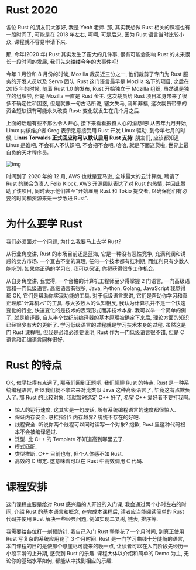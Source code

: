 # Rust 2020

各位 Rust 的朋友们大家好, 我是 Yeah 老师. 那, 其实我想做 Rust 相关的课程也有一段时间了, 可能是在 2018 年左右, 呵呵, 可是后来, 因为 Rust 语言当时比较小众, 课程就不容易申请下来.

那, 今年(2020 年) Rust 其实发生了蛮大的几件事, 很有可能会影响 Rust 的未来很长一段时间的发展, 我们先来缕缕今年的大事件吧!

今年 1 月份和 8 月份的时候, Mozilla 裁员近三分之一, 他们裁剪了专门为 Rust 服务的开发人员以及 Servo 团队. Rust 这门语言最早是 Mozilla 名下的项目, 之后在 2015 年的时候, 随着 Rust 1.0 的发布, Rust 开始独立于 Mozilla 组织, 虽然说是独立的组织啦, 但是 Mozilla 一直是 Rust 金主. 这次裁员给 Rust 项目本身带来了很多不确定性和困惑, 但是就像一句古话所说, 塞文失马, 焉知非福, 这次裁员带来的资金短缺很有可能永久改变 Rust: 变化就发生在几个月之后.

上面的话题有些不那么令人开心, 接下来看看振奋人心的消息吧! 从去年九月开始, Linux 内核维护者 Greg 表示愿意接受用 Rust 开发 Linux 驱动, 到今年七月的时候, **Linus Torvalds 正式回应称可以默认启用 Rust 支持**! 朋友们, 应该都知道 Linus 是谁吧, 不会有人不认识吧, 不会把不会吧, 哈哈, 就是下面这货啦, 世界上最自负的天才程序员.

![img](/img/rust/overview/linus.jpg)

时间到了 2020 年的 12 月, AWS 也就是亚马逊, 全球最大的云计算商, 聘请了 Rust 的联合负责人 Felix Klock, AWS 开源团队表达了对 Rust 的热情, 并因此赞助了该项目, 同时表示他们甚至"开始雇用 Rust 和 Tokio 提交者, 以确保他们有必要的时间和资源来进一步改进 Rust".

# 为什么要学 Rust

我们必须面对一个问题, 为什么我要马上去学 Rust?

从行业角度讲, Rust 的市场目前还是蓝海, 它是一种没有恶性竞争, 充满利润和诱惑的卖方市场. 一个亘古不变的真理, 任何一个技术都有红利期, 而红利只有少数人能吃到. 如果你正确的学习它, 我可以保证, 你将获得很多工作机会.

从自身角度讲, 我觉得, 一个合格的计算机工程师至少得掌握 2 门语言, 一门高级语言和一门低级语言. 高级语言有很多, Java, Python, Golang, JavaScript 我觉得都 OK, 它们是帮助你实现功能的工具. 对于低级语言来讲, 它们是帮助你学习和真正理解"计算机术"的工具. 与大多数人的认知相反, 我认为计算机并不是一个快速变化的行业, 快速变化的是技术的表现形式而非技术本身. 我可以举一个简单的例子, 就是编译器, 自从半个世纪前编译器的基本原理被确定下来后, 理论方面的知识已经很少有大的更新了. 学习低级语言的过程就是学习技术本身的过程. 虽然这是门 Rust 课程啦, 但我是必须必须要说明, Rust 作为一门低级语言很不错, 但是 C 语言和汇编语言同样很好.

# Rust 的特点

OK, 似乎扯得有点远了, 那我们回到正题吧. 我们聊聊 Rust 的特点. Rust 是一种系统编程语言, 所以我们就不拿它来对比类似 Java 这种高级语言了, 毕竟这有点欺负人了. 那 Rust 的比较对象, 我就暂时选定 C++ 好了, 希望 C++ 爱好者不要打我啊.

- 惊人的运行速度. 这其实是一句废话, 所有系统编程语言的速度都很惊人.
- 保证内存安全. 悬挂指针? 内存越界? 统统不存在的好吧.
- 线程安全. 听说你两个线程可以同时读写一个对象? 抱歉, Rust 里这种代码根本不会被编译通过.
- 泛型. 比 C++ 的 Template 不知道高到哪里去了.
- 模式匹配.
- 类型推断. C++ 目前也有, 但个人体感不如 Rust.
- 高效的 C 绑定. 这意味着可以在 Rust 中高效调用 C 代码.

# 课程安排

这门课程主要是给对 Rust 感兴趣的人开设的入门课, 我会通过两个小时左右的时间, 介绍 Rust 的基本语言和概念, 在完成本课程后, 读者应当能阅读简单的 Rust 代码并使用 Rust 解决一些经典问题, 例如实现二叉树, 链表, 排序等.

我需要给各位打一剂预防针, 我自己入门 Rust 整整花了一个月时间, 到真正使用 Rust 写复杂的系统应用花了 3 个月时间. Rust 是一门学习曲线十分陡峭的语言, 本门课程的目的是使那个悬崖尽可能来的晚一点, 让读者可以在入门阶段先经历一小段平滑的上升期, 感受到 Rust 的乐趣. 课程大体以介绍和简单的 Demo 为主, 无论你的基础水平如何, 都能从中找到相应的乐趣.
